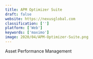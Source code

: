 ```yaml
---
title: APM Optimizer Suite
draft: false 
website: https://nexusglobal.com
classification: ['']
platform: ['Web']
keywords: ['maximo']
image: 2020/04/APM-Optimizer-Suite.png
---
```

Asset Performance Management